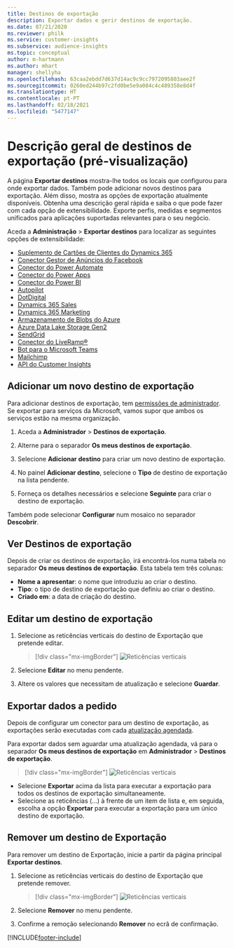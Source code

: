 ```yaml
---
title: Destinos de exportação
description: Exportar dados e gerir destinos de exportação.
ms.date: 07/21/2020
ms.reviewer: philk
ms.service: customer-insights
ms.subservice: audience-insights
ms.topic: conceptual
author: m-hartmann
ms.author: mhart
manager: shellyha
ms.openlocfilehash: 63caa2ebdd7d637d14ac9c9cc7972095803aee2f
ms.sourcegitcommit: 0260ed244b97c2fd0be5e9a084c4c489358e8d4f
ms.translationtype: HT
ms.contentlocale: pt-PT
ms.lasthandoff: 02/18/2021
ms.locfileid: "5477147"
---
```

# <a name="export-destinations-preview-overview"></a>Descrição geral de destinos de exportação (pré-visualização)

A página **Exportar destinos** mostra-lhe todos os locais que configurou para onde exportar dados. Também pode adicionar novos destinos para exportação. Além disso, mostra as opções de exportação atualmente disponíveis. Obtenha uma descrição geral rápida e saiba o que pode fazer com cada opção de extensibilidade. Exporte perfis, medidas e segmentos unificados para aplicações suportadas relevantes para o seu negócio.

Aceda a **Administração** > **Exportar destinos** para localizar as seguintes opções de extensibilidade:

- [Suplemento de Cartões de Clientes do Dynamics 365](customer-card-add-in.md)
- [Conector Gestor de Anúncios do Facebook](export-facebook.md)
- [Conector do Power Automate](export-power-automate.md)
- [Conector do Power Apps](export-power-apps.md)
- [Conector do Power BI](export-power-bi.md)
- [Autopilot](export-autopilot.md)
- [DotDigital](export-dotdigital.md)
- [Dynamics 365 Sales](export-dynamics365-sales.md)
- [Dynamics 365 Marketing](export-dynamics365-marketing.md)
- [Armazenamento de Blobs do Azure](export-azure-blob-storage.md)
- [Azure Data Lake Storage Gen2](export-azure-data-lake-storage-gen2.md)
- [SendGrid](export-sendgrid.md)
- [Conector do LiveRamp&reg;](export-liveramp.md)
- [Bot para o Microsoft Teams](export-teams-bot.md)
- [Mailchimp](export-mailchimp.md)
- [API do Customer Insights](apis.md)

## <a name="add-a-new-export-destination"></a>Adicionar um novo destino de exportação

Para adicionar destinos de exportação, tem [permissões de administrador](permissions.md). Se exportar para serviços da Microsoft, vamos supor que ambos os serviços estão na mesma organização.

1. Aceda a **Administrador** > **Destinos de exportação**.

1. Alterne para o separador **Os meus destinos de exportação**.

1. Selecione **Adicionar destino** para criar um novo destino de exportação.

1. No painel **Adicionar destino**, selecione o **Tipo** de destino de exportação na lista pendente.

1. Forneça os detalhes necessários e selecione **Seguinte** para criar o destino de exportação.

Também pode selecionar **Configurar** num mosaico no separador **Descobrir**.

## <a name="view-export-destinations"></a>Ver Destinos de exportação

Depois de criar os destinos de exportação, irá encontrá-los numa tabela no separador **Os meus destinos de exportação**. Esta tabela tem três colunas:

- **Nome a apresentar**: o nome que introduziu ao criar o destino.
- **Tipo**: o tipo de destino de exportação que definiu ao criar o destino.
- **Criado em**: a data de criação do destino.

## <a name="edit-an-export-destination"></a>Editar um destino de exportação

1. Selecione as reticências verticais do destino de Exportação que pretende editar.

   > [!div class="mx-imgBorder"]
   > ![Reticências verticais](media/export-destinations-page-ellipsis.png "Reticências verticais")

1. Selecione **Editar** no menu pendente.

1. Altere os valores que necessitam de atualização e selecione **Guardar**.

## <a name="export-data-on-demand"></a>Exportar dados a pedido

Depois de configurar um conector para um destino de exportação, as exportações serão executadas com cada [atualização agendada](system.md#schedule-tab).

Para exportar dados sem aguardar uma atualização agendada, vá para o separador **Os meus destinos de exportação** em **Administrador** > **Destinos de exportação**.

> [!div class="mx-imgBorder"]
> ![Reticências verticais](media/export-destinations-page-ellipsis.png "Reticências verticais")

- Selecione **Exportar** acima da lista para executar a exportação para todos os destinos de exportação simultaneamente.
- Selecione as reticências (...) à frente de um item de lista e, em seguida, escolha a opção **Exportar** para executar a exportação para um único destino de exportação.

## <a name="remove-an-export-destination"></a>Remover um destino de Exportação

Para remover um destino de Exportação, inicie a partir da página principal **Exportar destinos**.

1. Selecione as reticências verticais do destino de Exportação que pretende remover.

   > [!div class="mx-imgBorder"]
   > ![Reticências verticais](media/export-destinations-page-ellipsis.png "Reticências verticais")

2. Selecione **Remover** no menu pendente.

3. Confirme a remoção selecionando **Remover** no ecrã de confirmação.


[!INCLUDE[footer-include](../includes/footer-banner.md)]